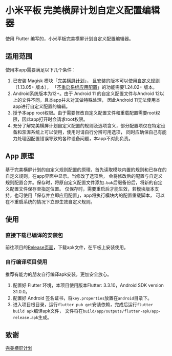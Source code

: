 # 小米平板 完美横屏计划自定义配置编辑器

使用 Flutter 编写的，小米平板完美横屏计划自定义配置编辑器。

## 适用范围

使用本app需要满足以下几个条件：
1. 已安装 Magisk 模块「[完美横屏计划](https://hyper-magic-window.sothx.com)」，
且安装的版本可以使用[自定义规则](https://hyper-magic-window.sothx.com/custom-config.html)（1.13.05+ 版本），
「[不重启系统应用配置](https://github.com/sothx/mipad-magic-window/releases/tag/1.24.02)」的功能需要1.24.02+ 版本。
2. Android系统版本为12+。由于 Android 11 的自定义配置文件与Android 12以上的文件不同，且本app并未对其做特殊处理，
因此Android 11无法使用本app进行自定义配置的编辑。
3. 授予本app root权限。由于需要修改自定义配置文件和重载配置需要root权限，因此app打开时会请求root权限。
4. 充分了解完美横屏计划自定义配置的规则及选项含义，部分配置项仅在特定设备和澎湃系统上可以使用，使用时请自行分辨可用选项，
同时应确保自己有能力处理因配置错误导致的各种设备问题，本app不对此负责。

## App 原理
基于完美横屏计划的自定义规则配置的原理，首先读取模块内置的规则和已存在的自定义规则，在app界面中显示。当修改了选项后，
会将修改后的配置与自定义规则配置合并。保存时，将原自定义配置文件添加`.bak`后缀备份后，将新的自定义配置文件保存至指定位置。
仅保存时，需要重启后才能生效，若模块版本支持，也可使用「保存并立即应用配置」，app将执行模块内的配置重载脚本，
可以在不重启系统的情况下立即生效自定义规则。

## 使用
### 直接下载已编译的安装包
前往项目的[Release页面](https://github.com/CescMessi/magic_window_config/releases/latest)，下载apk文件，在平板上安装使用。

### 自行编译项目使用
推荐有能力的朋友自行编译apk安装，更加安全放心。

1. 配置好 Flutter 环境，本项目使用版本Flutter: 3.3.10，Android SDK version 31.0.0。
2. 配置好 Android 签名证书，将`key.properties`放置在`android`目录下。
3. 进入项目根目录，运行`flutter pub get`安装依赖，完成后运行`flutter build apk`编译apk文件，
文件将在`build/app/outputs/flutter-apk/app-release.apk`生成。

## 致谢
[完美横屏计划](https://github.com/sothx/mipad-magic-window)

